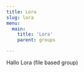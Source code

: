 ```yaml
---
title: Lora
slug: lora
menu: 
  main:
    title: 'Lora'
    parent: groups

---
```



Hallo Lora (file based group)